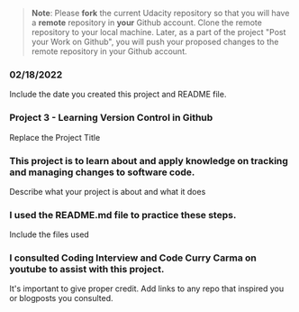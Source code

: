 >**Note**: Please **fork** the current Udacity repository so that you will have a **remote** repository in **your** Github account. Clone the remote repository to your local machine. Later, as a part of the project "Post your Work on Github", you will push your proposed changes to the remote repository in your Github account.

### 02/18/2022
Include the date you created this project and README file.

### Project 3 - Learning Version Control in Github
Replace the Project Title

### This project is to learn about and apply knowledge on tracking and managing changes to software code.  
Describe what your project is about and what it does

### I used the README.md file to practice these steps.
Include the files used

### I consulted Coding Interview and Code Curry Carma on youtube to assist with this project. 
It's important to give proper credit. Add links to any repo that inspired you or blogposts you consulted.
